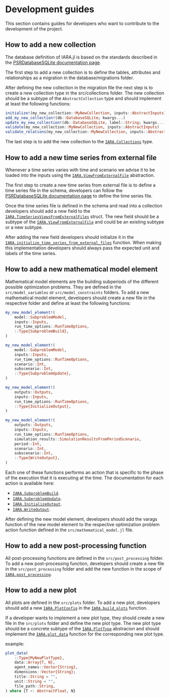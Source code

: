 # Development guides

This section contains guides for developers who want to contribute to the development of the project.

## How to add a new collection

The database definition of IARA.jl is based on the standards described in the [PSRDatabaseSQLite documentation page](https://psrenergy.github.io/PSRClassesInterface.jl/dev/psrdatabasesqlite/rules).

The first step to add a new collection is to define the tables, attributes and relationships as a migration in the database/migrations folder.

After defining the new collection in the migration file the next step is to create a new collection type in the src/collections folder. The new collection should be a subtype of the `AbstractCollection` type and should implement at least the following functions:

```julia
initialize!(my_new_collection::MyNewCollection, inputs::AbstractInputs)
add_my_new_collection!(db::DatabaseSQLite; kwargs...)
update_my_new_collection!(db::DatabaseSQLite, label::String; kwargs...)
validate(my_new_collection::MyNewCollection, inputs::AbstractInputs)
validate_relations(my_new_collection::MyNewCollection, inputs::AbstractInputs)
```

The last step is to add the new collection to the [`IARA.Collections`](@ref) type.

## How to add a new time series from external file

Whenever a time series varies with time and scenario we advise it to be loaded into the inputs using the [`IARA.ViewFromExternalFile`](@ref) abstraction. 

The first step to create a new time series from external file is to define a time series file in the schema, developers can follow the [PSRDatabaseSQLite documentation page](https://psrenergy.github.io/PSRClassesInterface.jl/dev/psrdatabasesqlite/rules) to define the time series file.

Once the time series file is defined in the schema and read into a collection developers should add a new field to the [`IARA.TimeSeriesViewsFromExternalFiles`](@ref) struct. The new field should be a subtype of the [`IARA.ViewFromExternalFile`](@ref) and could be an existing subtype or a new subtype.

After adding the new field developers should initialize it in the [`IARA.initialize_time_series_from_external_files`](@ref) function. When making this implementation developers should always pass the expected unit and labels of the time series.

## How to add a new mathematical model element

Mathematical model elements are the building subperiods of the different possible optimization problems. They are defined in the `src/model_variables` or `src/model_constraints` folders. To add a new mathematical model element, developers should create a new file in the respective folder and define at least the following functions:

```julia
my_new_model_element!(
    model::SubproblemModel,
    inputs::Inputs,
    run_time_options::RunTimeOptions,
    ::Type{SubproblemBuild},
)

my_new_model_element!(
    model::SubproblemModel,
    inputs::Inputs,
    run_time_options::RunTimeOptions,
    scenario::Int,
    subscenario::Int,
    ::Type{SubproblemUpdate},
)

my_new_model_element!(
    outputs::Outputs,
    inputs::Inputs,
    run_time_options::RunTimeOptions,
    ::Type{InitializeOutput},
)

my_new_model_element!(
    outputs::Outputs,
    inputs::Inputs,
    run_time_options::RunTimeOptions,
    simulation_results::SimulationResultsFromPeriodScenario,
    period::Int,
    scenario::Int,
    subscenario::Int,
    ::Type{WriteOutput},
)
```

Each one of these functions performs an action that is specific to the phase of the execution that it is executing at the time. The documentation for each action is available here:
 * [`IARA.SubproblemBuild`](@ref).
 * [`IARA.SubproblemUpdate`](@ref).
 * [`IARA.InitializeOutput`](@ref).
 * [`IARA.WriteOutput`](@ref).

After defining the new model element, developers should add the varags function of the new model element to the respective optimization problem action function defined in the `src/mathematical_model.jl` file.
 
## How to add a new post-processing function

All post-processing functions are defined in the `src/post_processing` folder. To add a new post-processing function, developers should create a new file in the `src/post_processing` folder and add the new function in the scope of [`IARA.post_processing`](@ref).

## How to add a new plot

All plots are defined in the `src/plots` folder. To add a new plot, developers should add a new [`IARA.PlotConfig`](@ref) in the [`IARA.build_plots`](@ref) function. 

If a developer wants to implement a new plot type, they should create a new file in the `src/plots` folder and define the new plot type. The new plot type should be a concrete subtype of the [`IARA.PlotType`](@ref) abstracion and should implement the [`IARA.plot_data`](@ref) function for the corresponding new plot type.

example:

```julia
plot_data(
    ::Type{MyNewPlotType},
    data::Array{T, N},
    agent_names::Vector{String},
    dimensions::Vector{String};
    title::String = "",
    unit::String = "",
    file_path::String,
) where {T <: AbstractFloat, N}
```